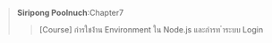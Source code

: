 >**Siripong Poolnuch**:Chapter7
>>[Course]
>>กํารใชง้ําน Environment ใน Node.js และกํารท ําระบบ Login